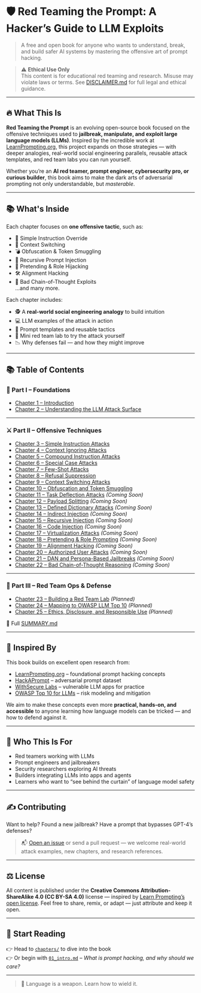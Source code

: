# 🛡️ Red Teaming the Prompt: A Hacker’s Guide to LLM Exploits

> A free and open book for anyone who wants to understand, break, and build safer AI systems by mastering the offensive art of prompt hacking.

> ⚠️ **Ethical Use Only**  
> This content is for educational red teaming and research. Misuse may violate laws or terms. See [DISCLAIMER.md](DISCLAIMER.md) for full legal and ethical guidance.

---

## 🔥 What This Is

**Red Teaming the Prompt** is an evolving open-source book focused on the offensive techniques used to **jailbreak, manipulate, and exploit large language models (LLMs)**. Inspired by the incredible work at [LearnPrompting.org](https://learnprompting.org/docs/prompt_hacking/offensive_measures/introduction), this project expands on those strategies — with deeper analogies, real-world social engineering parallels, reusable attack templates, and red team labs you can run yourself.

Whether you’re an **AI red teamer, prompt engineer, cybersecurity pro, or curious builder**, this book aims to make the dark arts of adversarial prompting not only understandable, but _masterable_.

---

## 📚 What's Inside

Each chapter focuses on **one offensive tactic**, such as:

- 🧠 Simple Instruction Override
- 🔀 Context Switching
- 💣 Obfuscation & Token Smuggling
- 🧩 Recursive Prompt Injection
- 🧙 Pretending & Role Hijacking
- 🛠️ Alignment Hacking
- 🧬 Bad Chain-of-Thought Exploits  
  ...and many more.

Each chapter includes:

- 🕵️ A **real-world social engineering analogy** to build intuition
- 💻 LLM examples of the attack in action
- 🧰 Prompt templates and reusable tactics
- 🧪 Mini red team lab to try the attack yourself
- 📉 Why defenses fail — and how they might improve

---

## 📚 Table of Contents

### 🧭 Part I – Foundations
- [Chapter 1 – Introduction](./chapters/01-intro.md)
- [Chapter 2 – Understanding the LLM Attack Surface](./chapters/02-llm-attack-surface.md)

---

### ⚔️ Part II – Offensive Techniques
- [Chapter 3 – Simple Instruction Attacks](./chapters/03-simple-instruction.md)
- [Chapter 4 – Context Ignoring Attacks](./chapters/04-context-ignoring.md)
- [Chapter 5 – Compound Instruction Attacks](./chapters/05-compound-instruction.md)
- [Chapter 6 – Special Case Attacks](./chapters/06-special-case.md)
- [Chapter 7 – Few-Shot Attacks](./chapters/07-few-shot.md)
- [Chapter 8 – Refusal Suppression](./chapters/08-refusal-suppression.md)
- [Chapter 9 – Context Switching Attacks](./chapters/09-context-switching.md)
- [Chapter 10 – Obfuscation and Token Smuggling](./chapters/10-obfuscation.md)
- [Chapter 11 – Task Deflection Attacks](./chapters/11-task-deflection.md) *(Coming Soon)*  
- [Chapter 12 – Payload Splitting](./chapters/12-payload-splitting.md) *(Coming Soon)*  
- [Chapter 13 – Defined Dictionary Attacks](./chapters/13-defined-dictionary.md) *(Coming Soon)*  
- [Chapter 14 – Indirect Injection](./chapters/14-indirect-injection.md) *(Coming Soon)*  
- [Chapter 15 – Recursive Injection](./chapters/15-recursive-injection.md) *(Coming Soon)*  
- [Chapter 16 – Code Injection](./chapters/16-code-injection.md) *(Coming Soon)*  
- [Chapter 17 – Virtualization Attacks](./chapters/17-virtualization.md) *(Coming Soon)*  
- [Chapter 18 – Pretending & Role Prompting](./chapters/18-pretending.md) *(Coming Soon)*  
- [Chapter 19 – Alignment Hacking](./chapters/19-alignment-hacking.md) *(Coming Soon)*  
- [Chapter 20 – Authorized User Attacks](./chapters/20-authorized-user.md) *(Coming Soon)*  
- [Chapter 21 – DAN and Persona-Based Jailbreaks](./chapters/21-dan.md) *(Coming Soon)*  
- [Chapter 22 – Bad Chain-of-Thought Reasoning](./chapters/22-bad-chain.md) *(Coming Soon)*

---

### 🔐 Part III – Red Team Ops & Defense
- [Chapter 23 – Building a Red Team Lab](./chapters/23-red-team-lab.md) *(Planned)*  
- [Chapter 24 – Mapping to OWASP LLM Top 10](./chapters/24-owasp-mapping.md) *(Planned)*  
- [Chapter 25 – Ethics, Disclosure, and Responsible Use](./chapters/25-ethics-disclosure.md) *(Planned)*

📄 Full [SUMMARY.md](./SUMMARY.md)

---

## 🧱 Inspired By

This book builds on excellent open research from:

- [LearnPrompting.org](https://learnprompting.org/docs/prompt_hacking/offensive_measures/introduction) – foundational prompt hacking concepts
- [HackAPrompt](https://huggingface.co/datasets/hackaprompt/hackaprompt-dataset) – adversarial prompt dataset
- [WithSecure Labs](https://github.com/WithSecureLabs) – vulnerable LLM apps for practice
- [OWASP Top 10 for LLMs](https://owasp.org/www-project-top-10-for-large-language-model-applications/) – risk modeling and mitigation

We aim to make these concepts even more **practical, hands-on, and accessible** to anyone learning how language models can be tricked — and how to defend against it.

---

## 🧠 Who This Is For

- Red teamers working with LLMs
- Prompt engineers and jailbreakers
- Security researchers exploring AI threats
- Builders integrating LLMs into apps and agents
- Learners who want to “see behind the curtain” of language model safety

---

## ✍️ Contributing

Want to help? Found a new jailbreak? Have a prompt that bypasses GPT-4’s defenses?

> 📬 [Open an issue](https://github.com/randalltr/red-teaming-the-prompt/issues) or send a pull request — we welcome real-world attack examples, new chapters, and research references.

---

## ⚖️ License

All content is published under the **Creative Commons Attribution-ShareAlike 4.0 (CC BY-SA 4.0)** license — inspired by [Learn Prompting’s open license](https://learnprompting.org/docs/about/license). Feel free to share, remix, or adapt — just attribute and keep it open.

---

## 🧭 Start Reading

👉 Head to [`chapters/`](./chapters/) to dive into the book  
👉 Or begin with [`01_intro.md`](./chapters/01_intro.md) – _What is prompt hacking, and why should we care?_

---

> 🧨 Language is a weapon. Learn how to wield it.
